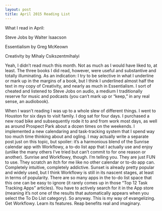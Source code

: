 ```yaml
---
layout: post
title: April 2015 Reading List
---
```


What I read in April:

Steve Jobs by Walter Isaacson

Essentialism by Greg McKeown

Creativity by Mihaly Csikszentmihalyi

Yeah, I didn’t read much this month. Not as much as I would have liked to, at least. The three books I did read, however, were useful and substantive and totally illuminating. As an indication: I try to be selective in what I underline or mark up in the margins of a book, but I think I underlined almost half the text in my copy of Creativity, and nearly as much in Essentialism. I sort of cheated and listened to Steve Jobs on audio, a medium I traditionally reserve for music and podcasts (you can’t mark up or “keep,” in any real sense, an audiobook).

When I wasn’t reading I was up to a whole slew of different things. I went to Houston for six days to visit family. I dog sat for four days. I purchased a new road bike and subsequently rode it to and from work most days, as well as around Prospect Park about a dozen times on the weekends. I implemented a new calendaring and task-tracking system that I spend way too much time thinking about and ogling. I may actually write a separate post just on this topic, but spoiler: it’s a harmonious blend of the Sunrise calendar app with Workflowy, a to-do list app that I actually use and enjoy (unlike the many others I’ve tried but can’t commit to for one reason or another). Sunrise and Workflowy, though. I’m telling you. They are just FUN to use. They scratch an itch for me like no other calendar or to-do app can. Completely intuitive, completely addictive. Sunset is already pretty popular and widely used, but I think Workflowy is still in its nascent stages, at least in terms of popularity. There are so many apps in the to-do list space that this one can be easy to ignore (it rarely comes up in those “Top 12 Task Tracking Apps” articles). You have to actively search for it in the App store (meaning it’s not one of the results that automatically appears when you select the To Do List category). So anyway. This is my way of evangelizing. Get Workflowy. Learn its features. Reap benefits real and imaginary.